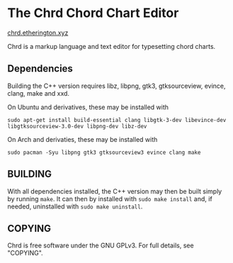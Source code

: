 # The Chrd Chord Chart Editor
[chrd.etherington.xyz](http://chrd.etherington.xyz)

Chrd is a markup language and text editor for typesetting chord charts.

## Dependencies

Building the C++ version requires libz, libpng, gtk3, gtksourceview, evince, clang, make and xxd.

On Ubuntu and derivatives, these may be installed with

```
sudo apt-get install build-essential clang libgtk-3-dev libevince-dev libgtksourceview-3.0-dev libpng-dev libz-dev
```

On Arch and derivaties, these may be installed with

```
sudo pacman -Syu libpng gtk3 gtksourceview3 evince clang make
```

## BUILDING

With all dependencies installed, the C++ version may then be built simply by
running `make`. It can then by installed with `sudo make install` and, if needed,
uninstalled with `sudo make uninstall`.

## COPYING
Chrd is free software under the GNU GPLv3. For full details, see "COPYING".
